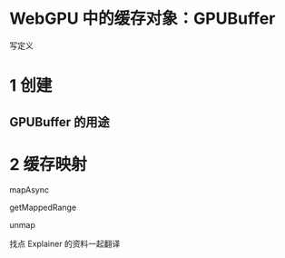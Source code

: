 # WebGPU 中的缓存对象：GPUBuffer

写定义



# 1 创建



## GPUBuffer 的用途



# 2 缓存映射

mapAsync

getMappedRange

unmap

找点 Explainer 的资料一起翻译